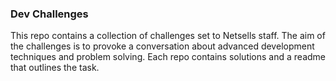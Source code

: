 ### Dev Challenges

This repo contains a collection of challenges set to Netsells staff. The aim of the challenges is to provoke a conversation about advanced development techniques and problem solving. Each repo contains solutions and a readme that outlines the task.